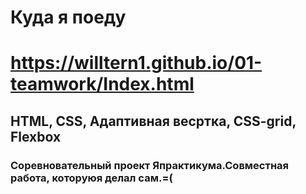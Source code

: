 # Куда я поеду

# https://willtern1.github.io/01-teamwork/Index.html

## HTML, CSS, Адаптивная весртка, CSS-grid, Flexbox

### Соревновательный проект Япрактикума.Совместная работа, которуюя делал сам.=(

